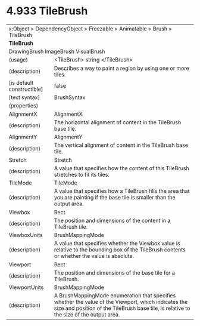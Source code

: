 <html dir="LTR" xmlns:mshelp="http://msdn.microsoft.com/mshelp" xmlns:ddue="http://ddue.schemas.microsoft.com/authoring/2003/5" xmlns:xlink="http://www.w3.org/1999/xlink" xmlns:tool="http://www.microsoft.com/tooltip">

<body>
 <input type="hidden" id="userDataCache" class="userDataStyle">
 <input type="hidden" id="hiddenScrollOffset">
 <img id="dropDownImage" style="display:none; height:0; width:0;" src="../local/drpdown.gif">
 <img id="dropDownHoverImage" style="display:none; height:0; width:0;" src="../local/drpdown_orange.gif">
 <img id="collapseImage" style="display:none; height:0; width:0;" src="../local/collapse.gif">
 <img id="expandImage" style="display:none; height:0; width:0;" src="../local/exp.gif">
 <img id="collapseAllImage" style="display:none; height:0; width:0;" src="../local/collall.gif">
 <img id="expandAllImage" style="display:none; height:0; width:0;" src="../local/expall.gif">
 <img id="copyImage" style="display:none; height:0; width:0;" src="../local/copycode.gif">
 <img id="copyHoverImage" style="display:none; height:0; width:0;" src="../local/copycodeHighlight.gif">
 <div id="header"><h1 class="heading">4.933 TileBrush</h1></div>

 <div id="mainSection">
 <div id="mainBody">
 <div id="allHistory" class="saveHistory" onsave="saveAll()" onload="loadAll()"></div>
 <p xmlns:wsd="http://wsdev.schemas.microsoft.com/authoring/2008/2" xmlns:msxsl="urn:schemas-microsoft-com:xslt" xmlns:script="urn:script" xmlns:build="urn:build">
 </p>
 <div id="sectionSection0" class="section" name="collapseableSection">
 <content xmlns="http://ddue.schemas.microsoft.com/authoring/2003/5" xmlns:wsd="http://wsdev.schemas.microsoft.com/authoring/2008/2" xmlns:msxsl="urn:schemas-microsoft-com:xslt" xmlns:script="urn:script" xmlns:build="urn:build">
 </content>
 </div>
 <div id="sectionSection1" class="section" name="collapseableSection">
 <content xmlns="http://ddue.schemas.microsoft.com/authoring/2003/5" xmlns:wsd="http://wsdev.schemas.microsoft.com/authoring/2008/2" xmlns:msxsl="urn:schemas-microsoft-com:xslt" xmlns:script="urn:script" xmlns:build="urn:build">
 <table class="ProtocolAuthoredTable" xmlns="">
 <tr><td colspan="2">
<mshelp:link keywords="86913f34-aa06-4c94-9f09-83936a822fd8" tabindex="0">x:Object</mshelp:link> &gt; <mshelp:link keywords="22a604a1-b593-4464-91e4-488285506428" tabindex="0">DependencyObject</mshelp:link> &gt; <mshelp:link keywords="6724267f-782a-4509-a6e9-19f1e3acf436" tabindex="0">Freezable</mshelp:link> &gt; <mshelp:link keywords="4e196363-585f-4026-aad1-79907d6b01af" tabindex="0">Animatable</mshelp:link> &gt; <mshelp:link keywords="ac82382e-77f7-491e-a223-c4613b694daa" tabindex="0">Brush</mshelp:link> &gt; <mshelp:link keywords="4b73d111-3aba-4181-8490-095864dfc3f5" tabindex="0">TileBrush</mshelp:link> </td>
 </tr>
 <tr><td colspan="2">
 <b>
TileBrush </b>
 </td>
 </tr>
 <tr><td colspan="2">
<mshelp:link keywords="6bfb4d4e-2d2e-446e-b759-fe4d6e718675" tabindex="0">DrawingBrush</mshelp:link> <mshelp:link keywords="ce0082d6-548a-461d-880c-4b4def42be6c" tabindex="0">ImageBrush</mshelp:link> <mshelp:link keywords="a11ad384-ce73-4a54-900d-e06cbf8690cf" tabindex="0">VisualBrush</mshelp:link> </td>
 </tr>
 <tr><td><div class="indent0">(usage)</div></td>
 <td>&lt;TileBrush&gt; string &lt;/TileBrush&gt; </td>
 </tr>
 <tr><td><div class="indent0">(description)</div></td>
 <td>Describes a way to paint a region by using one or more tiles. </td>
 </tr>
 <tr><td><div class="indent0">[is default constructible]</div></td>
 <td>false </td>
 </tr>
 <tr><td><div class="indent0">[text syntax]</div></td>
 <td><mshelp:link keywords="76466f0c-5a36-4823-8bdc-ab824bff4139" tabindex="0">BrushSyntax</mshelp:link> </td>
 </tr>
 <tr><td><div class="indent0">(properties)</div></td>
 <td> </td>
 </tr>
 <tr><td><div class="indent2">AlignmentX</div></td>
 <td><mshelp:link keywords="8bfae13b-c58b-46bb-987b-ddcb0f4fcdce" tabindex="0">AlignmentX</mshelp:link> </td>
 </tr>
 <tr><td><div class="indent4">(description)</div></td>
 <td>The horizontal alignment of content in the TileBrush base tile. </td>
 </tr>
 <tr><td><div class="indent2">AlignmentY</div></td>
 <td><mshelp:link keywords="77b3e247-807b-4316-a131-e8d1a2e2ba12" tabindex="0">AlignmentY</mshelp:link> </td>
 </tr>
 <tr><td><div class="indent4">(description)</div></td>
 <td>The vertical alignment of content in the TileBrush base tile. </td>
 </tr>
 <tr><td><div class="indent2">Stretch</div></td>
 <td><mshelp:link keywords="c34677fb-6cd7-4b53-ba63-90363546fe67" tabindex="0">Stretch</mshelp:link> </td>
 </tr>
 <tr><td><div class="indent4">(description)</div></td>
 <td>A value that specifies how the content of this TileBrush stretches to fit its tiles. </td>
 </tr>
 <tr><td><div class="indent2">TileMode</div></td>
 <td><mshelp:link keywords="59bf1fb4-6af5-4de7-8b59-ac477fdb4382" tabindex="0">TileMode</mshelp:link> </td>
 </tr>
 <tr><td><div class="indent4">(description)</div></td>
 <td>A value that specifies how a TileBrush fills the area that you are painting if the base tile is smaller than the output area. </td>
 </tr>
 <tr><td><div class="indent2">Viewbox</div></td>
 <td><mshelp:link keywords="b6a37b46-24dc-4ac9-9ada-28a26beee8f2" tabindex="0">Rect</mshelp:link> </td>
 </tr>
 <tr><td><div class="indent4">(description)</div></td>
 <td>The position and dimensions of the content in a TileBrush tile. </td>
 </tr>
 <tr><td><div class="indent2">ViewboxUnits</div></td>
 <td><mshelp:link keywords="fb4872ec-0635-442d-a42f-330651cb0265" tabindex="0">BrushMappingMode</mshelp:link> </td>
 </tr>
 <tr><td><div class="indent4">(description)</div></td>
 <td>A value that specifies whether the Viewbox value is relative to the bounding box of the TileBrush contents or whether the value is absolute. </td>
 </tr>
 <tr><td><div class="indent2">Viewport</div></td>
 <td><mshelp:link keywords="b6a37b46-24dc-4ac9-9ada-28a26beee8f2" tabindex="0">Rect</mshelp:link> </td>
 </tr>
 <tr><td><div class="indent4">(description)</div></td>
 <td>The position and dimensions of the base tile for a TileBrush. </td>
 </tr>
 <tr><td><div class="indent2">ViewportUnits</div></td>
 <td><mshelp:link keywords="fb4872ec-0635-442d-a42f-330651cb0265" tabindex="0">BrushMappingMode</mshelp:link> </td>
 </tr>
 <tr><td><div class="indent4">(description)</div></td>
 <td>A BrushMappingMode enumeration that specifies whether the value of the Viewport, which indicates the size and position of the TileBrush base tile, is relative to the size of the output area. </td>
 </tr>
</table>
 </content>
 </div>
 <!--[if gte IE 5]>
 <tool:tip element="languageFilterToolTip" avoidmouse="false"/>
 <![endif]-->
 </div>
 <a name="feedback"></a><span></span>
 </div>
</body></html>
